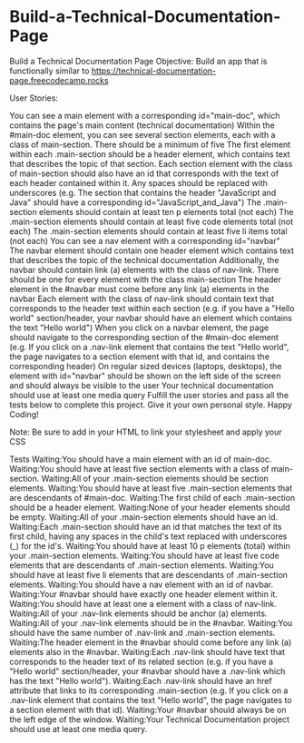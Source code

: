 # Build-a-Technical-Documentation-Page
Build a Technical Documentation Page
Objective: Build an app that is functionally similar to https://technical-documentation-page.freecodecamp.rocks

User Stories:

You can see a main element with a corresponding id="main-doc", which contains the page's main content (technical documentation)
Within the #main-doc element, you can see several section elements, each with a class of main-section. There should be a minimum of five
The first element within each .main-section should be a header element, which contains text that describes the topic of that section.
Each section element with the class of main-section should also have an id that corresponds with the text of each header contained within it. Any spaces should be replaced with underscores (e.g. The section that contains the header "JavaScript and Java" should have a corresponding id="JavaScript_and_Java")
The .main-section elements should contain at least ten p elements total (not each)
The .main-section elements should contain at least five code elements total (not each)
The .main-section elements should contain at least five li items total (not each)
You can see a nav element with a corresponding id="navbar"
The navbar element should contain one header element which contains text that describes the topic of the technical documentation
Additionally, the navbar should contain link (a) elements with the class of nav-link. There should be one for every element with the class main-section
The header element in the #navbar must come before any link (a) elements in the navbar
Each element with the class of nav-link should contain text that corresponds to the header text within each section (e.g. if you have a "Hello world" section/header, your navbar should have an element which contains the text "Hello world")
When you click on a navbar element, the page should navigate to the corresponding section of the #main-doc element (e.g. If you click on a .nav-link element that contains the text "Hello world", the page navigates to a section element with that id, and contains the corresponding header)
On regular sized devices (laptops, desktops), the element with id="navbar" should be shown on the left side of the screen and should always be visible to the user
Your technical documentation should use at least one media query
Fulfill the user stories and pass all the tests below to complete this project. Give it your own personal style. Happy Coding!

Note: Be sure to add <link rel="stylesheet" href="styles.css"> in your HTML to link your stylesheet and apply your CSS

Tests
Waiting:You should have a main element with an id of main-doc.
Waiting:You should have at least five section elements with a class of main-section.
Waiting:All of your .main-section elements should be section elements.
Waiting:You should have at least five .main-section elements that are descendants of #main-doc.
Waiting:The first child of each .main-section should be a header element.
Waiting:None of your header elements should be empty.
Waiting:All of your .main-section elements should have an id.
Waiting:Each .main-section should have an id that matches the text of its first child, having any spaces in the child's text replaced with underscores (_) for the id's.
Waiting:You should have at least 10 p elements (total) within your .main-section elements.
Waiting:You should have at least five code elements that are descendants of .main-section elements.
Waiting:You should have at least five li elements that are descendants of .main-section elements.
Waiting:You should have a nav element with an id of navbar.
Waiting:Your #navbar should have exactly one header element within it.
Waiting:You should have at least one a element with a class of nav-link.
Waiting:All of your .nav-link elements should be anchor (a) elements.
Waiting:All of your .nav-link elements should be in the #navbar.
Waiting:You should have the same number of .nav-link and .main-section elements.
Waiting:The header element in the #navbar should come before any link (a) elements also in the #navbar.
Waiting:Each .nav-link should have text that corresponds to the header text of its related section (e.g. if you have a "Hello world" section/header, your #navbar should have a .nav-link which has the text "Hello world").
Waiting:Each .nav-link should have an href attribute that links to its corresponding .main-section (e.g. If you click on a .nav-link element that contains the text "Hello world", the page navigates to a section element with that id).
Waiting:Your #navbar should always be on the left edge of the window.
Waiting:Your Technical Documentation project should use at least one media query.
